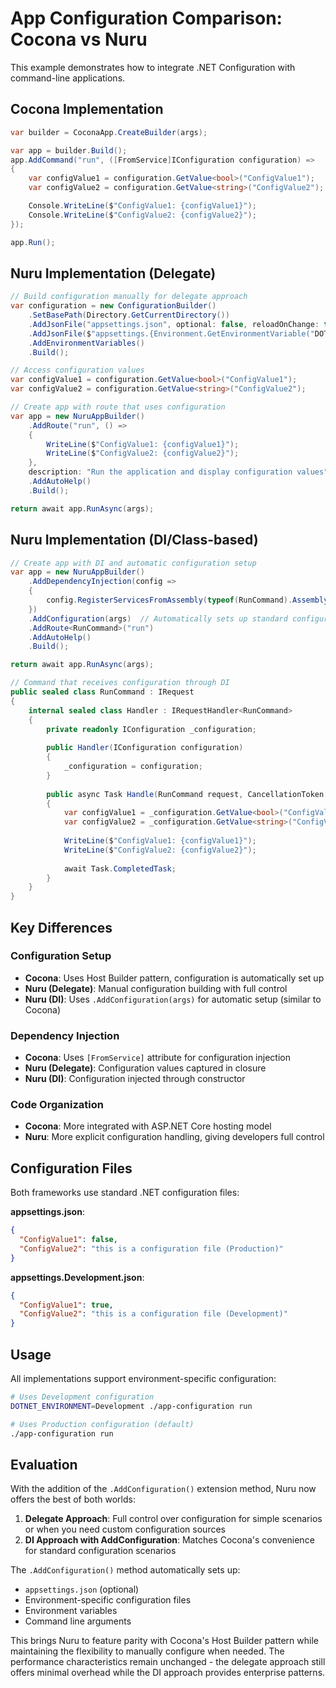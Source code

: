 # App Configuration Comparison: Cocona vs Nuru

This example demonstrates how to integrate .NET Configuration with command-line applications.

## Cocona Implementation

```csharp
var builder = CoconaApp.CreateBuilder(args);

var app = builder.Build();
app.AddCommand("run", ([FromService]IConfiguration configuration) =>
{
    var configValue1 = configuration.GetValue<bool>("ConfigValue1");
    var configValue2 = configuration.GetValue<string>("ConfigValue2");

    Console.WriteLine($"ConfigValue1: {configValue1}");
    Console.WriteLine($"ConfigValue2: {configValue2}");
});

app.Run();
```

## Nuru Implementation (Delegate)

```csharp
// Build configuration manually for delegate approach
var configuration = new ConfigurationBuilder()
    .SetBasePath(Directory.GetCurrentDirectory())
    .AddJsonFile("appsettings.json", optional: false, reloadOnChange: true)
    .AddJsonFile($"appsettings.{Environment.GetEnvironmentVariable("DOTNET_ENVIRONMENT") ?? "Production"}.json", optional: true)
    .AddEnvironmentVariables()
    .Build();

// Access configuration values
var configValue1 = configuration.GetValue<bool>("ConfigValue1");
var configValue2 = configuration.GetValue<string>("ConfigValue2");

// Create app with route that uses configuration
var app = new NuruAppBuilder()
    .AddRoute("run", () =>
    {
        WriteLine($"ConfigValue1: {configValue1}");
        WriteLine($"ConfigValue2: {configValue2}");
    },
    description: "Run the application and display configuration values")
    .AddAutoHelp()
    .Build();

return await app.RunAsync(args);
```

## Nuru Implementation (DI/Class-based)

```csharp
// Create app with DI and automatic configuration setup
var app = new NuruAppBuilder()
    .AddDependencyInjection(config => 
    {
        config.RegisterServicesFromAssembly(typeof(RunCommand).Assembly);
    })
    .AddConfiguration(args)  // Automatically sets up standard configuration sources
    .AddRoute<RunCommand>("run")
    .AddAutoHelp()
    .Build();

return await app.RunAsync(args);

// Command that receives configuration through DI
public sealed class RunCommand : IRequest
{
    internal sealed class Handler : IRequestHandler<RunCommand>
    {
        private readonly IConfiguration _configuration;
        
        public Handler(IConfiguration configuration)
        {
            _configuration = configuration;
        }
        
        public async Task Handle(RunCommand request, CancellationToken cancellationToken)
        {
            var configValue1 = _configuration.GetValue<bool>("ConfigValue1");
            var configValue2 = _configuration.GetValue<string>("ConfigValue2");
            
            WriteLine($"ConfigValue1: {configValue1}");
            WriteLine($"ConfigValue2: {configValue2}");
            
            await Task.CompletedTask;
        }
    }
}
```

## Key Differences

### Configuration Setup
- **Cocona**: Uses Host Builder pattern, configuration is automatically set up
- **Nuru (Delegate)**: Manual configuration building with full control
- **Nuru (DI)**: Uses `.AddConfiguration(args)` for automatic setup (similar to Cocona)

### Dependency Injection
- **Cocona**: Uses `[FromService]` attribute for configuration injection
- **Nuru (Delegate)**: Configuration values captured in closure
- **Nuru (DI)**: Configuration injected through constructor

### Code Organization
- **Cocona**: More integrated with ASP.NET Core hosting model
- **Nuru**: More explicit configuration handling, giving developers full control

## Configuration Files

Both frameworks use standard .NET configuration files:

**appsettings.json**:
```json
{
  "ConfigValue1": false,
  "ConfigValue2": "this is a configuration file (Production)"
}
```

**appsettings.Development.json**:
```json
{
  "ConfigValue1": true,
  "ConfigValue2": "this is a configuration file (Development)"
}
```

## Usage

All implementations support environment-specific configuration:

```bash
# Uses Development configuration
DOTNET_ENVIRONMENT=Development ./app-configuration run

# Uses Production configuration (default)
./app-configuration run
```

## Evaluation

With the addition of the `.AddConfiguration()` extension method, Nuru now offers the best of both worlds:

1. **Delegate Approach**: Full control over configuration for simple scenarios or when you need custom configuration sources
2. **DI Approach with AddConfiguration**: Matches Cocona's convenience for standard configuration scenarios

The `.AddConfiguration()` method automatically sets up:
- `appsettings.json` (optional)
- Environment-specific configuration files
- Environment variables
- Command line arguments

This brings Nuru to feature parity with Cocona's Host Builder pattern while maintaining the flexibility to manually configure when needed. The performance characteristics remain unchanged - the delegate approach still offers minimal overhead while the DI approach provides enterprise patterns.